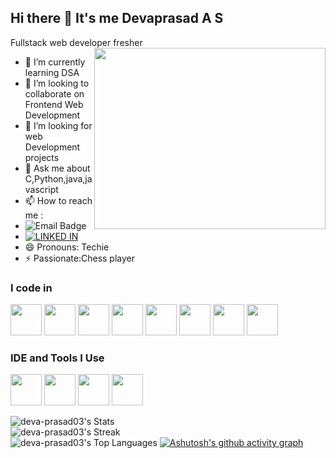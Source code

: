 ## Hi there 👋 It's me Devaprasad A S

Fullstack web developer fresher
<img align="right" width="370" height="290" src="https://i.pinimg.com/originals/47/f0/34/47f0342cec72b800463bf003eac1257e.gif">
                                                
- 🌱 I’m currently learning DSA
- 👯 I’m looking to collaborate on Frontend Web Development
- 🤔 I’m looking for web Development projects 
- 💬 Ask me about C,Python,java,javascript
- 📫 How to reach me :
- ![Email Badge](https://img.shields.io/badge/Gmail-Deva-violet?style=flat-square&logo=gmail&logoColor=FFFFFF&labelColor=3A3B3C&color=62F1CD&link=mailto:devaprasadsakthivel@gmail.com)
- [![LINKED IN](https://badgeprint.com/BadgePrint/products/full-color-digital-badges/FC-100.jpg)](https://www.linkedin.com/in/deva-prasad43/)
- 😄 Pronouns: Techie
- ⚡ Passionate:Chess player

### I code in
<img height="50" width="50" src="https://img.icons8.com/color/48/000000/python.png" /> <img height="50" width="50" src="https://img.icons8.com/color/48/000000/c-programming.png" />  <img height="50" width="50" src="https://img.icons8.com/color/48/000000/java-coffee-cup-logo.png" /> <img height="50" width="50" src="https://img.icons8.com/color/48/000000/html-5.png" /> <img height="50" width="50" src="https://img.icons8.com/color/48/000000/css3.png" />  <img height="50" width="50" src="https://img.icons8.com/color/48/000000/bootstrap.png" />
<img height="50" width="50" src="https://img.icons8.com/color/48/000000/javascript.png"/> <img height="50" width="50" src="https://img.icons8.com/color/48/000000/mysql-logo.png"/> 

### IDE and Tools I Use
<img height="50" width="50" src="https://img.icons8.com/color/48/000000/visual-studio-code-2019.png"/>  <img height="50" width="50" src="https://img.icons8.com/color/50/000000/git.png"/>  <img height="50" src="https://img.icons8.com/officel/480/null/java-eclipse.png"/> <img height="50" width="50" src="https://img.icons8.com/color/48/000000/figma--v1.png"/>



![deva-prasad03's Stats](https://github-readme-stats.vercel.app/api?username=deva-prasad03&theme=yeblu&show_icons=true&hide_border=false&count_private=true)
<br>
![deva-prasad03's Streak](https://github-readme-streak-stats.herokuapp.com/?user=deva-prasad03&theme=yeblu&hide_border=false)
<br>
![deva-prasad03's Top Languages](https://github-readme-stats.vercel.app/api/top-langs/?username=deva-prasad03&theme=yeblu&show_icons=true&hide_border=false&layout=compact)
[![Ashutosh's github activity graph](https://github-readme-activity-graph.vercel.app/graph?username=deva-prasad03&bg_color=000000&color=fffffa&line=1887dc&point=ffffff&area=true&hide_border=true)](https://github.com/ashutosh00710/github-readme-activity-graph)
